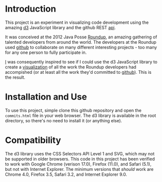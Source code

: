 # Introduction

This project is an experiment in visualizing code development using the amazing [d3][d3home] JavaScript library and the github REST [api][githubapi].

It was conceived at the 2012 Java Posse [Roundup][roundup], an amazing gathering of talented developers from around the world. The developers at the Roundup used [github][github] to collaborate on many different interesting projects - too many for any one person to fully participate in.

[I][githubmtye] was consequently inspired to see if I could use the d3 JavaScript library to create a [visualization][visarticle] of all the work the Roundup developers had accompished (or at least all the work they'd committed to [github][githubjpr]). This is the result.

[d3home]: http://mbostock.github.com/d3/ "d3 at github"
[githubapi]: http://developer.github.com/v3/
[roundup]: http://www.mindviewinc.com/Conferences/JavaPosseRoundup/
[github]: https://github.com/ "Duh!"
[githubmtye]: https://github.com/mtye
[visarticle]: http://en.wikipedia.org/wiki/Information_visualization
[githubjpr]: https://github.com/JavaPosseRoundup "Java Posse Roundup at github"

# Installation and Use

To use this project, simple clone this github repository and open the ```commits.html``` file in your web browser. The d3 library is available in the root directory, so there's no need to install it (or anything else).

# Compatibility

The d3 library uses the CSS Selectors API Level 1 and SVG, which may not be supported in older browsers. This code in this project has been verified to work with Google Chrome (verison 17.0), Firefox (11.0), and Safari (5.1), but not with Internet Explorer. The minimum versions that _should_ work are Chrome 4.0, Firefox 3.5, Safari 3.2, and Internet Explorer 9.0.